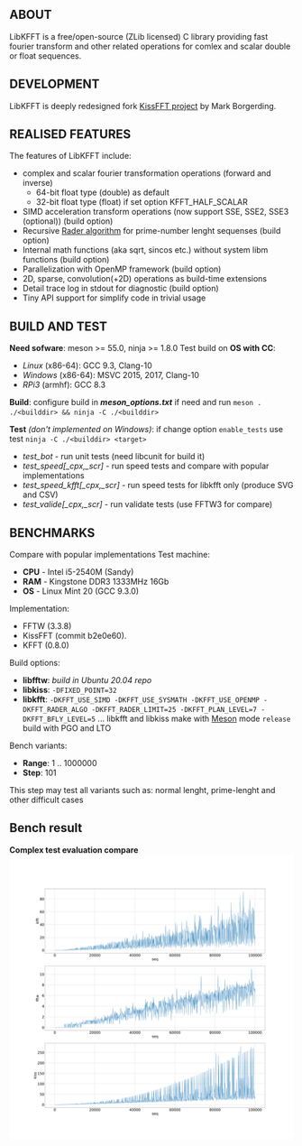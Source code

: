 ## ABOUT
LibKFFT is a free/open-source (ZLib licensed) C library providing fast fourier transform and other related operations for comlex and scalar double or float sequences.
## DEVELOPMENT
LibKFFT is deeply redesigned fork [KissFFT project](https://github.com/mborgerding/kissfft) by Mark Borgerding.

## REALISED FEATURES
The features of LibKFFT include:
*   complex and scalar fourier transformation operations (forward and inverse)
    *   64-bit float type (double) as default
    *   32-bit float type (float) if set option KFFT_HALF_SCALAR
*   SIMD acceleration transform operations (now support SSE, SSE2, SSE3 (optional)) (build option)
*   Recursive  [Rader algorithm](https://en.wikipedia.org/wiki/Rader's_FFT_algorithm) for prime-number lenght sequenses (build option)
*   Internal math functions (aka sqrt, sincos etc.) without system libm functions (build option)
*   Parallelization with OpenMP framework (build option)
*   2D, sparse, convolution(+2D) operations as build-time extensions
*   Detail trace log in stdout for diagnostic (build option)
*   Tiny API support for simplify code in trivial usage

## BUILD AND TEST
__Need sofware__: meson >= 55.0, ninja >= 1.8.0
Test build on __OS with CC__:
*   _Linux_ (x86-64): GCC 9.3, Clang-10
*   _Windows_ (x86-64): MSVC 2015, 2017, Clang-10
*   _RPi3_ (armhf): GCC 8.3

__Build__: configure build in ___meson_options.txt___ if need and run `meson . ./<builddir> && ninja -C ./<builddir>`

__Test__ _(don't implemented on Windows)_: if change option `enable_tests` use test `ninja -C ./<builddir> <target>`
*  *test_bot* - run unit tests (need libcunit for build it)
*  *test_speed[_cpx,_scr]* - run speed tests and compare with popular implementations
*  *test_speed_kfft[_cpx,_scr]* - run speed tests for libkfft only (produce SVG and CSV)
*  *test_valide[_cpx,_scr]* - run validate tests (use FFTW3 for compare)

## BENCHMARKS
Compare with popular implementations
Test machine:
*   __CPU__ - Intel i5-2540M (Sandy)
*   __RAM__ - Kingstone DDR3 1333MHz 16Gb
*   __OS__  - Linux Mint 20 (GCC 9.3.0)

Implementation:
*   FFTW (3.3.8)
*   KissFFT (commit b2e0e60).
*   KFFT (0.8.0)

Build options:
*   __libfftw__: *build in Ubuntu 20.04 repo*
*   __libkiss__: `-DFIXED_POINT=32`
*   __libkfft__: `-DKFFT_USE_SIMD -DKFFT_USE_SYSMATH -DKFFT_USE_OPENMP -DKFFT_RADER_ALGO -DKFFT_RADER_LIMIT=25 -DKFFT_PLAN_LEVEL=7 -DKFFT_BFLY_LEVEL=5`
... libkfft and libkiss make with [Meson](http://https://mesonbuild.com) mode `release` build with PGO and LTO

Bench variants:
*   __Range__: 1 .. 1000000
*   __Step__: 101

This step may test all variants such as: normal lenght, prime-lenght and other difficult cases

## Bench result
__Complex test evaluation compare__
![complex test](https://raw.githubusercontent.com/SkyMaverick/kfft/master/docs/img/cmpcpx.svg "Complex 1D sequence transform")
